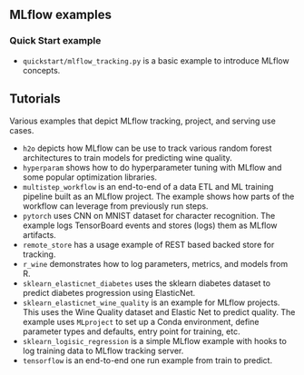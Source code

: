 ## MLflow examples

### Quick Start example
* `quickstart/mlflow_tracking.py` is a basic example to introduce MLflow concepts.

## Tutorials
Various examples that depict MLflow tracking, project, and serving use cases.

* `h2o` depicts how MLflow can be use to track various random forest architectures to train models 
for predicting wine quality.
* `hyperparam`  shows how to do hyperparameter tuning with MLflow and some popular optimization libraries.
* `multistep_workflow` is an end-to-end of a data ETL and ML training pipeline built as an MLflow 
project. The example shows how parts of the workflow can leverage from previously run steps.
* `pytorch` uses CNN on MNIST dataset for character recognition. The example logs TensorBoard events
and stores (logs) them as MLflow artifacts.
* `remote_store` has a usage example of REST based backed store for tracking.
* `r_wine` demonstrates how to log parameters, metrics, and models from R.
* `sklearn_elasticnet_diabetes` uses the sklearn diabetes dataset to predict diabetes progression
   using ElasticNet.
* `sklearn_elasticnet_wine_quality` is an example for MLflow projects. This uses the Wine
   Quality dataset and Elastic Net to predict quality. The example uses `MLproject` to set up a 
   Conda environment, define parameter types and defaults, entry point for training, etc.
* `sklearn_logisic_regression` is a simple MLflow example with hooks to log training data to MLflow
tracking server.
* `tensorflow` is an end-to-end one run example from train to predict.
